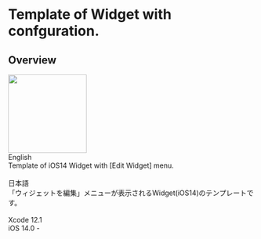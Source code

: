# Template of Widget with confguration.

## Overview
<img src="https://dl.dropboxusercontent.com/s/mbl8h1ktj5s877b/L01.png" width="160">
</br>
English</br>
Template of iOS14 Widget with [Edit Widget] menu. </br>
</br>
日本語</br>
「ウィジェットを編集」メニューが表示されるWidget(iOS14)のテンプレートです。</br>
</br>
Xcode 12.1</br>
iOS 14.0 - 
